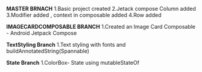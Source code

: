 **MASTER BRNACH**
1.Basic project created
2.Jetack compose Column added
3.Modifier added , context in composable added
4.Row added

**IMAGECARDCOMPOSABLE BRANCH**
1.Created an Image Card Composable - Android Jetpack Compose

**TextStyling Branch**
1.Text styling with fonts and buildAnnotatedString(Spannable)

**State Branch**
1.ColorBox- State using mutableStateOf
